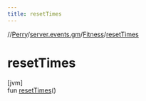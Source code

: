 ```yaml
---
title: resetTimes
---
```

//[Perry](../../../index.html)/[server.events.gm](../index.html)/[Fitness](index.html)/[resetTimes](reset-times.html)



# resetTimes



[jvm]\
fun [resetTimes](reset-times.html)()




